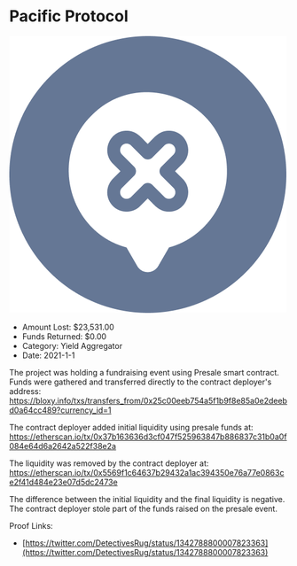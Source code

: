 # Pacific Protocol
![Pacific Protocol](/rektimages/Pacific-Protocol.png)
- Amount Lost: $23,531.00
- Funds Returned: $0.00
- Category: Yield Aggregator
- Date: 2021-1-1

The project was holding a fundraising event using Presale smart contract. Funds were gathered and transferred directly to the contract deployer's address:  
https://bloxy.info/txs/transfers_from/0x25c00eeb754a5f1b9f8e85a0e2deebd0a64cc489?currency_id=1  
  
The contract deployer added initial liquidity using presale funds at:  
https://etherscan.io/tx/0x37b163636d3cf047f525963847b886837c31b0a0f084e64d6a2642a522f38e2a  
  
The liquidity was removed by the contract deployer at:  
https://etherscan.io/tx/0x5569f1c64637b29432a1ac394350e76a77e0863ce2f41d484e23e07d5dc2473e  
  
The difference between the initial liquidity and the final liquidity is negative. The contract deployer stole part of the funds raised on the presale event.


Proof Links:
- [https://twitter.com/DetectivesRug/status/1342788800007823363](https://twitter.com/DetectivesRug/status/1342788800007823363)


